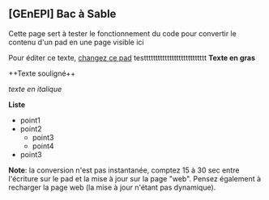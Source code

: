 \[GEnEPI\] Bac à Sable
----------------------

Cette page sert à tester le fonctionnement du code pour convertir le
contenu d\'un pad en une page visible ici

Pour éditer ce texte, [changez ce
pad](https://pad.lamyne.org/GENEPI_2022_BacaSable?both)
testtttttttttttttttttttttttttt **Texte en gras**

++Texte souligné++

*texte en italique*

**Liste**

-   point1
-   point2
    -   point3
    -   point4
-   point3

**Note**: la conversion n\'est pas instantanée, comptez 15 à 30 sec
entre l\'écriture sur le pad et la mise à jour sur la page \"web\".
Pensez également à recharger la page web (la mise à jour n\'étant pas
dynamique).
